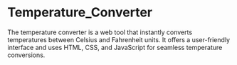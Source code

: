 # Temperature_Converter
The temperature converter is a web tool that instantly converts temperatures between Celsius and Fahrenheit units. It offers a user-friendly interface and uses HTML, CSS, and JavaScript for seamless temperature conversions.
